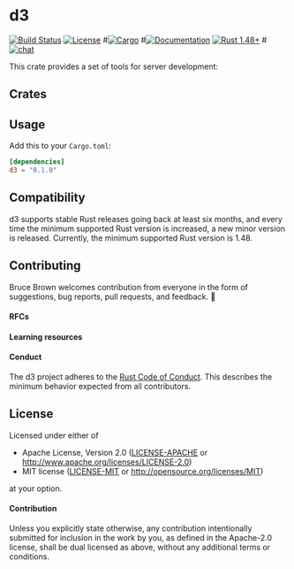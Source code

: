 # d3

[![Build Status](https://github.com/BruceBrown/d3/workflows/CI/badge.svg)](
https://github.com/BruceBrown/d3/actions)
[![License](https://img.shields.io/badge/license-MIT%20OR%20Apache--2.0-blue.svg)](
https://github.com/BruceBrown/d3#license)
#[![Cargo](https://img.shields.io/crates/v/d3.svg)](
#https://crates.io/crates/d3)
#[![Documentation](https://docs.rs/d3/badge.svg)](
#https://docs.rs/d3)
[![Rust 1.48+](https://img.shields.io/badge/rust-1.48+-lightgray.svg)](
https://www.rust-lang.org)
#[![chat](https://img.shields.io/discord/To-Be-Added.svg?logo=discord)](https://discordapp.com/invite/T0-Be-Addedd)

This crate provides a set of tools for server development:


## Crates


## Usage

Add this to your `Cargo.toml`:

```toml
[dependencies]
d3 = "0.1.0"
```

## Compatibility

d3 supports stable Rust releases going back at least six months,
and every time the minimum supported Rust version is increased, a new minor
version is released. Currently, the minimum supported Rust version is 1.48.

## Contributing

Bruce Brown welcomes contribution from everyone in the form of suggestions, bug reports,
pull requests, and feedback. 💛



#### RFCs



#### Learning resources



#### Conduct

The d3 project adheres to the
[Rust Code of Conduct](https://github.com/rust-lang/rust/blob/master/CODE_OF_CONDUCT.md).
This describes the minimum behavior expected from all contributors.

## License

Licensed under either of

 * Apache License, Version 2.0 ([LICENSE-APACHE](LICENSE-APACHE) or http://www.apache.org/licenses/LICENSE-2.0)
 * MIT license ([LICENSE-MIT](LICENSE-MIT) or http://opensource.org/licenses/MIT)

at your option.


#### Contribution

Unless you explicitly state otherwise, any contribution intentionally submitted
for inclusion in the work by you, as defined in the Apache-2.0 license, shall be
dual licensed as above, without any additional terms or conditions.
